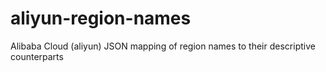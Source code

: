 # aliyun-region-names
Alibaba Cloud (aliyun) JSON mapping of region names to their descriptive counterparts
